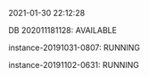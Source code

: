 2021-01-30 22:12:28

DB 202011181128: AVAILABLE

instance-20191031-0807: RUNNING

instance-20191102-0631: RUNNING